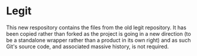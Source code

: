 # Legit

This new respository contains the files from the old legit repository. It has been
copied rather than forked as the project is going in a new direction (to be a standalone
wrapper rather than a product in its own right) and as such Git's source code, and associated
massive history, is not required.
